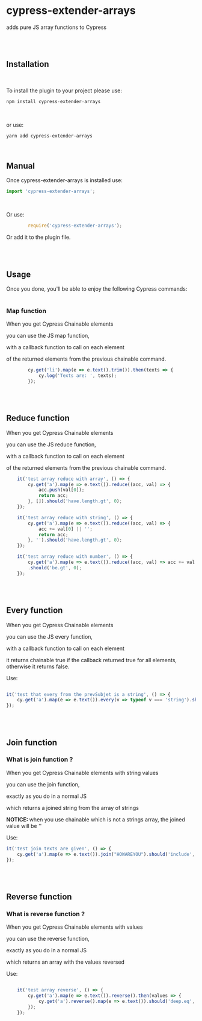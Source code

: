 <h1> cypress-extender-arrays </h1>

<p>adds pure JS array functions to Cypress</p>
<br />
<br />

<h2> Installation </h2>
<br />
<p>To install the plugin to your project please use:</p>

```javascript
npm install cypress-extender-arrays
```

<br />
<p>or use:</p>


```
yarn add cypress-extender-arrays
```

<br />

<h2>Manual</h2>

Once cypress-extender-arrays is installed use:

``` javascript
import 'cypress-extender-arrays';

```

<br />


Or use: 

``` javascript
        require('cypress-extender-arrays');

```


Or add it to the plugin file.

<br />
<br />

<h2>Usage</h2>
Once you done, you'll be able to enjoy the following Cypress commands:


<br />
<br />

<h3> Map function </h3>

<p> When you get Cypress Chainable elements</p>
<p>you can use the JS map function, </p>
<p>with a callback function to call on each element</p>
<p>of the returned elements from the previous chainable command.</p>


``` javascript
        cy.get('li').map(e => e.text().trim()).then(texts => {
            cy.log('Texts are: ', texts);
        });
```

<br />
<br />


<h2> Reduce function </h2>

<p> When you get Cypress Chainable elements</p>
<p>you can use the JS reduce function, </p>
<p>with a callback function to call on each element</p>
<p>of the returned elements from the previous chainable command.</p>



``` javascript
    it('test array reduce with array', () => {
        cy.get('a').map(e => e.text()).reduce((acc, val) => {
            acc.push(val[0]);
            return acc;
        }, []).should('have.length.gt', 0);
    });

    it('test array reduce with string', () => {
        cy.get('a').map(e => e.text()).reduce((acc, val) => {
            acc += val[0] || '';
            return acc;
        }, '').should('have.length.gt', 0);
    });

    it('test array reduce with number', () => {
        cy.get('a').map(e => e.text()).reduce((acc, val) => acc += val.length, 0)
        .should('be.gt', 0);
    });
```

<br />
<br />


<h2> Every function </h2>

<p> When you get Cypress Chainable elements</p>
<p>you can use the JS every function, </p>
<p>with a callback function to call on each element</p>
<p>it returns chainable true if the callback returned true for all elements, otherwise it returns false.</p>


Use: 


``` javascript

it('test that every from the prevSubjet is a string', () => {
    cy.get('a').map(e => e.text()).every(v => typeof v === 'string').should('be.true');
});

```

<br />
<br />


<h2> Join function </h2>

<h3> What is join function ?</h3>

<p> When you get Cypress Chainable elements with string values</p>
<p>you can use the join function, </p>
<p>exactly as you do in a normal JS</p>

<p> which returns a joined string from the array of strings</p>
<p><b>NOTICE: </b> when you use chainable which is not a strings array, the joined value will be ''</p>

Use: 


``` javascript
it('test join texts are given', () => {
    cy.get('a').map(e => e.text()).join("HOWAREYOU").should('include', 'HOWAREYOU');
});


```

<br />
<br />


<h2> Reverse function </h2>

<h3> What is reverse function ?</h3>

<p> When you get Cypress Chainable elements with values</p>
<p>you can use the reverse function, </p>
<p>exactly as you do in a normal JS</p>

<p> which returns an array with the values reversed</p>

Use: 


``` javascript

    it('test array reverse', () => {
        cy.get('a').map(e => e.text()).reverse().then(values => {
            cy.get('a').reverse().map(e => e.text()).should('deep.eq', values);
        });
    });


```

